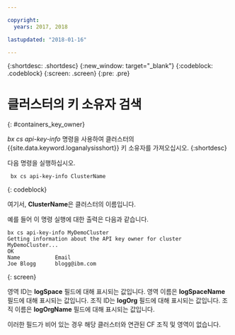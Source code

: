 ```yaml
---

copyright:
  years: 2017, 2018

lastupdated: "2018-01-16"

---
```


{:shortdesc: .shortdesc}
{:new_window: target="_blank"}
{:codeblock: .codeblock}
{:screen: .screen}
{:pre: .pre}


# 클러스터의 키 소유자 검색
{: #containers_key_owner}

*bx cs api-key-info* 명령을 사용하여 클러스터의 {{site.data.keyword.loganalysisshort}} 키 소유자를 가져오십시오.
{:shortdesc}

다음 명령을 실행하십시오.

```
 bx cs api-key-info ClusterName
```
{: codeblock}

여기서, **ClusterName**은 클러스터의 이름입니다.


예를 들어 이 명령 실행에 대한 출력은 다음과 같습니다.

```
bx cs api-key-info MyDemoCluster
Getting information about the API key owner for cluster MyDemoCluster...
OK
Name           Email   
Joe Blogg      blogg@ibm.com   
```
{: screen}

영역 ID는 **logSpace** 필드에 대해 표시되는 값입니다.
영역 이름은 **logSpaceName** 필드에 대해 표시되는 값입니다.
조직 ID는 **logOrg** 필드에 대해 표시되는 값입니다.
조직 이름은 **logOrgName** 필드에 대해 표시되는 값입니다.

이러한 필드가 비어 있는 경우 해당 클러스터와 연관된 CF 조직 및 영역이 없습니다.



